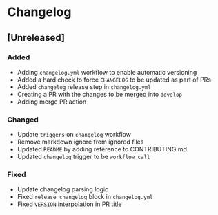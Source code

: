 # Changelog

## [Unreleased]

### Added

- Adding `changelog.yml` workflow to enable automatic versioning
- Added a hard check to force `CHANGELOG` to be updated as part of PRs
- Added `changelog` release step in `changelog.yml`
- Creating a PR with the changes to be merged into `develop`
- Adding merge PR action

### Changed

- Update `triggers` on `changelog` workflow
- Remove markdown ignore from ignored files
- Updated `README` by adding reference to CONTRIBUTING.md
- Updated `changelog` trigger to be `workflow_call`


### Fixed

- Update changelog parsing logic
- Fixed `release changelog` block in `changelog.yml`
- Fixed `VERSION` interpolation in PR title
